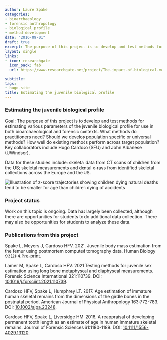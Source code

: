 ```yaml
---
author: Laure Spake
categories:
- bioarchaeology
- forensic anthropology
- biological profile
- method development
date: "2016-09-01"
draft: true
excerpt: The purpose of this project is to develop and test methods for estimating various parameters of the juvenile biological profile for use in both bioarchaeological and forensic contexts
layout: single
links:
- icon: researchgate
  icon_pack: fab
  url: https://www.researchgate.net/project/The-impact-of-biological-mortality-bias-in-growth-on-bioarchaeological-interpretations-of-past-populations

subtitle: 
tags:
- hugo-site
title: Estimating the juvenile biological profile
---
```


### Estimating the juvenile biological profile

Goal: The purpose of this project is to develop and test methods for estimating various parameters of the juvenile biological profile for use in both bioarchaeological and forensic contexts. What methods do practitioners need? Should we develop population specific or universal methods? How well do existing methods perform across target population? Key collaborators include Hugo Cardoso (SFU) and John Albanese (UWindsor).

Data for these studies include: skeletal data from CT scans of children from the US; skeletal measurements and dental x-rays from identified skeletal collections across the Europe and the US. 

![Illustration of z-score trajectories showing children dying natural deaths tend to be smaller for age than children dying of accidents](featured.png)

### Project status

Work on this topic is ongoing. Data has largely been collected, although there are opportunities for students to do additional data collection. There may also be opportunities for students to analyze these data.

### Publications from this project

Spake L, Meyers J, Cardoso HFV. 2021. Juvenile body mass estimation from the femur using postmortem computed tomography data. Human Biology 93(2):4.[Pre-print](https://digitalcommons.wayne.edu/humbiol_preprints/188).

Lamer M, Spake L, Cardoso HFV. 2021 Testing methods for juvenile sex estimation using long bone metaphyseal and diaphyseal measurements. Forensic Science International 321:110739. DOI: [10.1016/j.forsciint.2021.110739](https://doi.org/10.1016/j.forsciint.2021.110739).

Cardoso HFV, Spake L, Humphrey LT. 2017. Age estimation of immature human skeletal remains from the dimensions of the girdle bones in the postnatal period. American Journal of Physical Anthropology 163:772-783. DOI: [10.1002/ajpa.23248](https://doi.org/10.1002/ajpa.23248).

Cardoso HFV, Spake L, Liversidge HM. 2016. A reappraisal of developing permanent tooth length as an estimate of age in human immature skeletal remains. Journal of Forensic Sciences 61:1180-1189. DOI: [10.1111/1556-4029.13120](https://doi.org/10.1111/1556-4029.13120).

